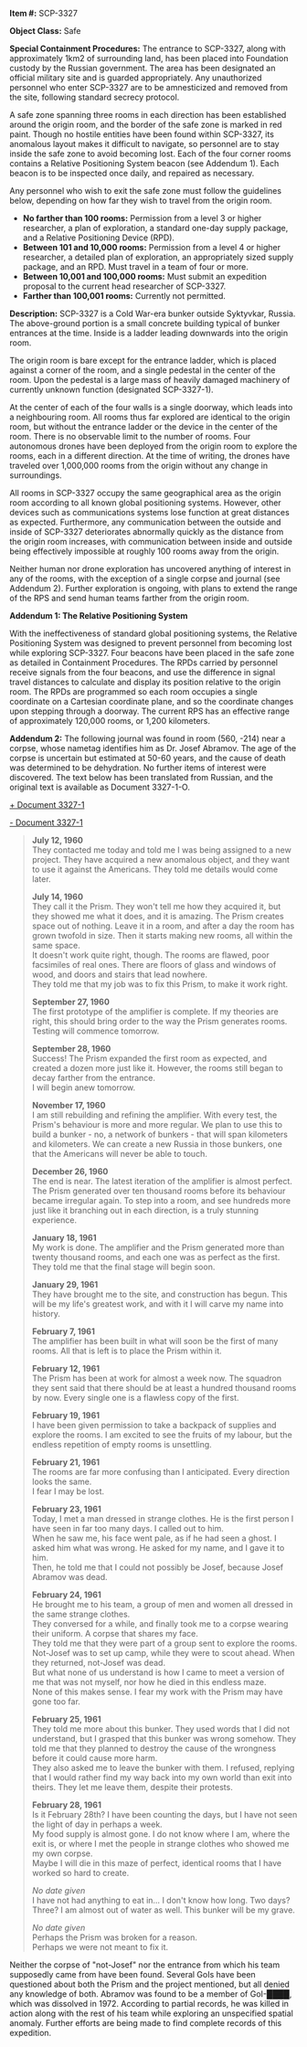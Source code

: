 **Item #:** SCP-3327

**Object Class:** Safe

**Special Containment Procedures:** The entrance to SCP-3327, along with approximately 1km2 of surrounding land, has been placed into Foundation custody by the Russian government. The area has been designated an official military site and is guarded appropriately. Any unauthorized personnel who enter SCP-3327 are to be amnesticized and removed from the site, following standard secrecy protocol.

A safe zone spanning three rooms in each direction has been established around the origin room, and the border of the safe zone is marked in red paint. Though no hostile entities have been found within SCP-3327, its anomalous layout makes it difficult to navigate, so personnel are to stay inside the safe zone to avoid becoming lost. Each of the four corner rooms contains a Relative Positioning System beacon (see Addendum 1). Each beacon is to be inspected once daily, and repaired as necessary.

Any personnel who wish to exit the safe zone must follow the guidelines below, depending on how far they wish to travel from the origin room.

*   **No farther than 100 rooms:** Permission from a level 3 or higher researcher, a plan of exploration, a standard one-day supply package, and a Relative Positioning Device (RPD).
*   **Between 101 and 10,000 rooms:** Permission from a level 4 or higher researcher, a detailed plan of exploration, an appropriately sized supply package, and an RPD. Must travel in a team of four or more.
*   **Between 10,001 and 100,000 rooms:** Must submit an expedition proposal to the current head researcher of SCP-3327.
*   **Farther than 100,001 rooms:** Currently not permitted.

**Description:** SCP-3327 is a Cold War-era bunker outside Syktyvkar, Russia. The above-ground portion is a small concrete building typical of bunker entrances at the time. Inside is a ladder leading downwards into the origin room.

The origin room is bare except for the entrance ladder, which is placed against a corner of the room, and a single pedestal in the center of the room. Upon the pedestal is a large mass of heavily damaged machinery of currently unknown function (designated SCP-3327-1).

At the center of each of the four walls is a single doorway, which leads into a neighbouring room. All rooms thus far explored are identical to the origin room, but without the entrance ladder or the device in the center of the room. There is no observable limit to the number of rooms. Four autonomous drones have been deployed from the origin room to explore the rooms, each in a different direction. At the time of writing, the drones have traveled over 1,000,000 rooms from the origin without any change in surroundings.

All rooms in SCP-3327 occupy the same geographical area as the origin room according to all known global positioning systems. However, other devices such as communications systems lose function at great distances as expected. Furthermore, any communication between the outside and inside of SCP-3327 deteriorates abnormally quickly as the distance from the origin room increases, with communication between inside and outside being effectively impossible at roughly 100 rooms away from the origin.

Neither human nor drone exploration has uncovered anything of interest in any of the rooms, with the exception of a single corpse and journal (see Addendum 2). Further exploration is ongoing, with plans to extend the range of the RPS and send human teams farther from the origin room.

**Addendum 1: The Relative Positioning System**

With the ineffectiveness of standard global positioning systems, the Relative Positioning System was designed to prevent personnel from becoming lost while exploring SCP-3327. Four beacons have been placed in the safe zone as detailed in Containment Procedures. The RPDs carried by personnel receive signals from the four beacons, and use the difference in signal travel distances to calculate and display its position relative to the origin room. The RPDs are programmed so each room occupies a single coordinate on a Cartesian coordinate plane, and so the coordinate changes upon stepping through a doorway. The current RPS has an effective range of approximately 120,000 rooms, or 1,200 kilometers.

**Addendum 2:** The following journal was found in room (560, -214) near a corpse, whose nametag identifies him as Dr. Josef Abramov. The age of the corpse is uncertain but estimated at 50-60 years, and the cause of death was determined to be dehydration. No further items of interest were discovered. The text below has been translated from Russian, and the original text is available as Document 3327-1-O.

[+ Document 3327-1](javascript:;)

[\- Document 3327-1](javascript:;)

> **July 12, 1960**  
> They contacted me today and told me I was being assigned to a new project. They have acquired a new anomalous object, and they want to use it against the Americans. They told me details would come later.  
>   
> **July 14, 1960**  
> They call it the Prism. They won't tell me how they acquired it, but they showed me what it does, and it is amazing. The Prism creates space out of nothing. Leave it in a room, and after a day the room has grown twofold in size. Then it starts making new rooms, all within the same space.  
> It doesn't work quite right, though. The rooms are flawed, poor facsimiles of real ones. There are floors of glass and windows of wood, and doors and stairs that lead nowhere.  
> They told me that my job was to fix this Prism, to make it work right.  
>   
> **September 27, 1960**  
> The first prototype of the amplifier is complete. If my theories are right, this should bring order to the way the Prism generates rooms. Testing will commence tomorrow.  
>   
> **September 28, 1960**  
> Success! The Prism expanded the first room as expected, and created a dozen more just like it. However, the rooms still began to decay farther from the entrance.  
> I will begin anew tomorrow.  
>   
> **November 17, 1960**  
> I am still rebuilding and refining the amplifier. With every test, the Prism's behaviour is more and more regular. We plan to use this to build a bunker - no, a network of bunkers - that will span kilometers and kilometers. We can create a new Russia in those bunkers, one that the Americans will never be able to touch.  
>   
> **December 26, 1960**  
> The end is near. The latest iteration of the amplifier is almost perfect. The Prism generated over ten thousand rooms before its behaviour became irregular again. To step into a room, and see hundreds more just like it branching out in each direction, is a truly stunning experience.  
>   
> **January 18, 1961**  
> My work is done. The amplifier and the Prism generated more than twenty thousand rooms, and each one was as perfect as the first. They told me that the final stage will begin soon.  
>   
> **January 29, 1961**  
> They have brought me to the site, and construction has begun. This will be my life's greatest work, and with it I will carve my name into history.  
>   
> **February 7, 1961**  
> The amplifier has been built in what will soon be the first of many rooms. All that is left is to place the Prism within it.  
>   
> **February 12, 1961**  
> The Prism has been at work for almost a week now. The squadron they sent said that there should be at least a hundred thousand rooms by now. Every single one is a flawless copy of the first.  
>   
> **February 19, 1961**  
> I have been given permission to take a backpack of supplies and explore the rooms. I am excited to see the fruits of my labour, but the endless repetition of empty rooms is unsettling.  
>   
> **February 21, 1961**  
> The rooms are far more confusing than I anticipated. Every direction looks the same.  
> I fear I may be lost.  
>   
> **February 23, 1961**  
> Today, I met a man dressed in strange clothes. He is the first person I have seen in far too many days. I called out to him.  
> When he saw me, his face went pale, as if he had seen a ghost. I asked him what was wrong. He asked for my name, and I gave it to him.  
> Then, he told me that I could not possibly be Josef, because Josef Abramov was dead.  
>   
> **February 24, 1961**  
> He brought me to his team, a group of men and women all dressed in the same strange clothes.  
> They conversed for a while, and finally took me to a corpse wearing their uniform. A corpse that shares my face.  
> They told me that they were part of a group sent to explore the rooms. Not-Josef was to set up camp, while they were to scout ahead. When they returned, not-Josef was dead.  
> But what none of us understand is how I came to meet a version of me that was not myself, nor how he died in this endless maze.  
> None of this makes sense. I fear my work with the Prism may have gone too far.  
>   
> **February 25, 1961**  
> They told me more about this bunker. They used words that I did not understand, but I grasped that this bunker was wrong somehow. They told me that they planned to destroy the cause of the wrongness before it could cause more harm.  
> They also asked me to leave the bunker with them. I refused, replying that I would rather find my way back into my own world than exit into theirs. They let me leave them, despite their protests.  
>   
> **February 28, 1961**  
> Is it February 28th? I have been counting the days, but I have not seen the light of day in perhaps a week.  
> My food supply is almost gone. I do not know where I am, where the exit is, or where I met the people in strange clothes who showed me my own corpse.  
> Maybe I will die in this maze of perfect, identical rooms that I have worked so hard to create.  
>   
> _No date given_  
> I have not had anything to eat in… I don't know how long. Two days? Three? I am almost out of water as well. This bunker will be my grave.  
>   
> _No date given_  
> Perhaps the Prism was broken for a reason.  
> Perhaps we were not meant to fix it.

  
Neither the corpse of "not-Josef" nor the entrance from which his team supposedly came from have been found. Several GoIs have been questioned about both the Prism and the project mentioned, but all denied any knowledge of both. Abramov was found to be a member of GoI-████, which was dissolved in 1972. According to partial records, he was killed in action along with the rest of his team while exploring an unspecified spatial anomaly. Further efforts are being made to find complete records of this expedition.
